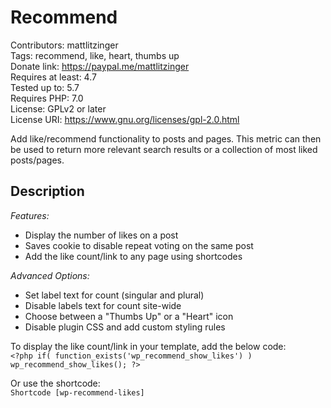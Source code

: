 # Recommend 
Contributors: mattlitzinger  
Tags: recommend, like, heart, thumbs up  
Donate link: https://paypal.me/mattlitzinger  
Requires at least: 4.7  
Tested up to: 5.7  
Requires PHP: 7.0  
License: GPLv2 or later  
License URI: https://www.gnu.org/licenses/gpl-2.0.html  

Add like/recommend functionality to posts and pages. This metric can then be used to return more relevant search results or a collection of most liked posts/pages.   

## Description
*Features:*  
* Display the number of likes on a post
* Saves cookie to disable repeat voting on the same post
* Add the like count/link to any page using shortcodes

*Advanced Options:*  
* Set label text for count (singular and plural)
* Disable labels text for count site-wide
* Choose between a \"Thumbs Up\" or a \"Heart\" icon
* Disable plugin CSS and add custom styling rules

To display the like count/link in your template, add the below code:  
`<?php if( function_exists('wp_recommend_show_likes') ) wp_recommend_show_likes(); ?>`

Or use the shortcode:  
`Shortcode [wp-recommend-likes]`
